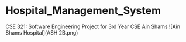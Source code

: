 # Hospital_Management_System
CSE 321: Software Engineering Project for 3rd Year CSE Ain Shams 
![Ain Shams Hospital](ASH 2B.png)
